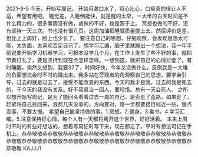 2021-9-5
	今天，开始写周记。
	开始用漱口水了，将心比心，口臭真的很让人不适，希望有用吧。
	睡觉差，入睡倒挺快，就是醒的太早，一大半的白天时间是不什么精力的，很多事情没有做，或做的不好，也是源于止。
	冥想也做的不好，没有坚持一天三次。书也没有很几页。这周加油把睡眠质量提上去，然后评价是差，但比上上周好，脸上也少长了。
	要注意自己的思想，仔细观察，会发现思想太可能，太负面，太喜欢否定自己了。想学习汇编，脑子里就蹦出一个想法，我一年半前说要开始学习机器学习，可根本没学几个月，在工作上发生了些不好的事，就把节奏打乱了，要是坚持到现在会怎样怎样。一想到这，就把自己的心情拉低了。有时睡醒，突然又想到，我要32了，时间好快，今年又没做什么。反倒就是一大堆的负面想法会时不时的跳出来。我多站在旁观者的角观察自己的思想，要学会引导，过去的就是过去了，接受不能改变的东西。今天的我才是我，过去的我是死去的，于今天的我没有关系。好不容易当一回人，要珍惜。总有一天会死人。
	之所以想开始写周记，是为了能回头看看过去一周的自己，是否走了歪路，如果走了，赶紧将自己拉回来，浪费几天没事的，方向要对，每一步都要接目标近一些，慢点没事，不要太慢。
	希望自己能坚持做的事。1.冥想。2.健身。3.看书。4.学习汇编。5.注意保持好心情，每个人有一天都将离开这个世界，好好活着。
	本来上周时不时的有些好想法的，想着写周记时写下来，现在都忘了。平时有想法可记在手机上。恭恭敬敬恭恭敬敬恭恭敬敬恭恭敬敬恭恭敬敬恭恭敬敬恭恭敬敬恭恭敬敬恭恭敬敬恭恭敬敬恭恭敬敬恭恭敬敬恭恭敬敬恭恭敬敬恭恭敬敬恭恭敬敬恭恭敬敬恭恭敬敬	KAJJJ1
